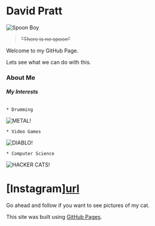 # **David Pratt**
![Spoon Boy](https://static.wikia.nocookie.net/matrix/images/6/63/Spoon_boy.png/)
> ~~"There is no spoon"~~

Welcome to my GitHub Page. 

Lets see what we can do with this.

### About Me
######  **My Interests**
  
    * Drumming
![METAL!](https://media.tenor.com/uAsp1Z7YJfgAAAAC/muppet-family-christmas-muppets.gif)
    
    * Video Games
![DIABLO!](https://media.tenor.com/pjLsAVyJPwwAAAAC/diablo-ii-remaster-resurrected.gif)
    
    * Computer Science
![HACKER CATS!](https://media.tenor.com/yQ6QlIyJf-EAAAAC/cats-computer.gif)

  # **[Instagram][url](https://www.instagram.com/accidentalretox/)**
  Go ahead and follow if you want to see pictures of my cat.

This site was built using [GitHub Pages](https://pages.github.com/).
